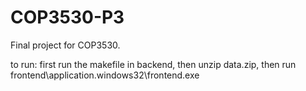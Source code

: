 # COP3530-P3
Final project for COP3530.

to run: first run the makefile in backend, then unzip data.zip, then run frontend\application.windows32\frontend.exe